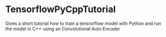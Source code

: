 # TensorflowPyCppTutorial
Gives a short tutorial how to train a tensrorflow model with Python and run the model in C++ using an Convolutional Auto Encoder
